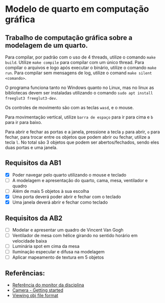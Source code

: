# Modelo de quarto em computação gráfica

## Trabalho de computação gráfica sobre a modelagem de um quarto.

Para compilar, por padrão com o uso de 4 threads, utilize o comando `make build`.
Utilize `make compile` para compilar com um único thread.
Para compilar o arquivos e logo após executar o binário, utilize o comando `make run`.
Para compilar sem mensagens de log, utilize o comand `make silent <comando>`.

O programa funciona tanto no Windows quanto no Linux, mas no linux as bibliotecas devem ser instaladas utilizando o comando `sudo apt install freeglut3 freeglut3-dev`.

Os controles de movimento são com as teclas `wasd`, e o mouse.

Para movimentação vertical, utilize `barra de espaço` para ir para cima e `b` para ir para baixo.

Para abrir e fechar as portas e a janela, pressione a tecla `p` para abrir, `o` para fechar, para trocar entre os objetos que podem abrir ou fechar, utilize a tecla `l`.
    No total são 3 objetos que podem ser abertos/fechados, sendo eles duas portas e uma janela.

## Requisitos da AB1

 - [x] Poder navegar pelo quarto utilizando o mouse e teclado
 - [ ] A modelagem e apresentação do quarto, cama, mesa, ventilador e quadro
 - [ ] Além de mais 5 objetos à sua escolha
 - [x] Uma porta deverá poder abrir e fechar com o teclado
 - [x] Uma janela deverá abrir e fechar como teclado

## Requisitos da AB2

 - [ ] Modelar e apresentar um quadro de Vincent Van Gogh
 - [ ] Ventilador de mesa com hélice girando no sentido horário em velocidade baixa
 - [ ] Luminária spot em cima da mesa
 - [ ] Iluminação especular e difusa na modelagem
 - [ ] Aplicar mapeamento de textura em 5 objetos

## Referências:

* [Referência do monitor da disciplina](https://github.com/valeriojr/COMP269/blob/master/opengl.c)
* [Camera - Getting started](https://learnopengl.com/Getting-started/Camera)
* [Viewing obj file format](https://en.wikipedia.org/wiki/Wavefront_.obj_file)
